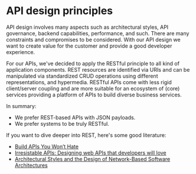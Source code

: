 # API design principles

API design involves many aspects such as architectural styles, API governance, backend capabilities, performance, and such.
There are many constraints and compromises to be considered.
With our API design we want to create value for the customer and provide a good developer experience.

For our APIs, we've decided to apply the RESTful principle to all kind of application components.
REST resources are identified via URIs and can be manipulated via standardized CRUD operations using different representations, and hypermedia.
RESTful APIs come with less rigid client/server coupling and are more suitable for an ecosystem of (core) services providing a platform of APIs to build diverse business services.

In summary:

- We prefer REST-based APIs with JSON payloads.
- We prefer systems to be truly RESTful.

If you want to dive deeper into REST, here's some good literature:

- [Build APIs You Won’t Hate](https://www.amazon.de/Build-APIs-You-Wont-Hate/dp/0692232699)
- [Irresistable APIs: Designing web APIs that developers will love](https://www.amazon.de/Irresistible-APIs-Designing-that-developers/dp/1617292559)
- [Architectural Styles and the Design of Network-Based Software Architectures](https://www.ics.uci.edu/~fielding/pubs/dissertation/top.htm)
